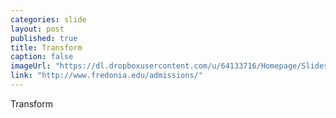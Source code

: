 ```yaml
---
categories: slide
layout: post
published: true
title: Transform
caption: false
imageUrl: "https://dl.dropboxusercontent.com/u/64133716/Homepage/Slides/transform_1500.jpg"
link: "http://www.fredonia.edu/admissions/"
---
```


Transform